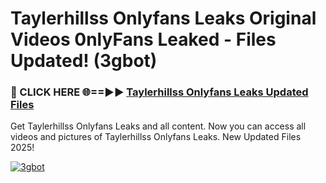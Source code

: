# Taylerhillss Onlyfans Leaks Original Videos 0nlyFans Leaked - Files Updated! (3gbot)

<h3>🔴 CLICK HERE 🌐==►► <a href="https://tinyurl.com/brd5kh86" rel="nofollow">Taylerhillss Onlyfans Leaks Updated Files</a></h3>

Get Taylerhillss Onlyfans Leaks and all content. Now you can access all videos and pictures of Taylerhillss Onlyfans Leaks. New Updated Files 2025!

[![3gbot](https://i.imgur.com/K7sEzmb.gif)](https://tinyurl.com/brd5kh86)
